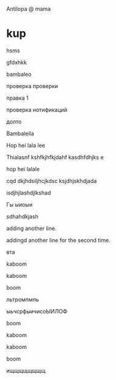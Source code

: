 Antilopa
@ mama
# kup

hsms

gfdxhkk

bambaleo

проверка проверки

правка 1 

проверка нотификаций

долто

Bambaleila


Hop hei lala lee

Thialasnf kshfkjhfkjdahf kasdhfdhjks
e

hop hei lalale

cqd dkjhdsiljhcjkdsc
ksjdhjskhdjada


isdjhjlashdjlkshad


Гы ыиоыи

sdhahdkjash

adding another line.

addingd another line for the second time.

вта

kaboom

kaboom

boom

льтромпмпь

ыьчсрфыичисоЫИЛОФ


boom

kaboom

kaboom

boom

ищщщщщщщщ
